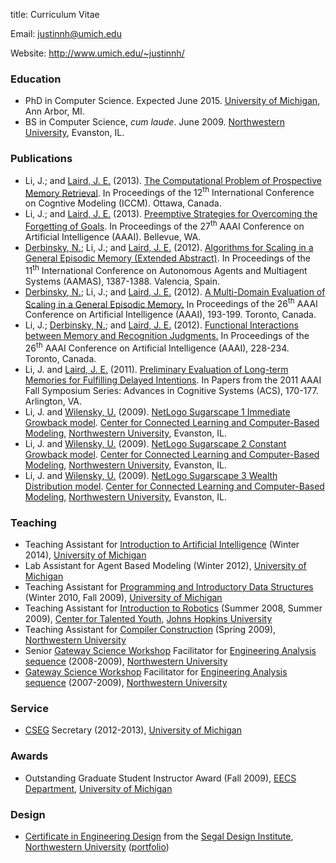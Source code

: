 title: Curriculum Vitae

<p class="visible-print">Email: <a href="mailto:justinnh@umich.edu">justinnh@umich.edu</a></p>
<p class="visible-print">Website: <a href="http://www.umich.edu/~justinnh/">http://www.umich.edu/~justinnh/</a></p>

### Education ###

<ul class="cv-vitae-list">
    <li>PhD in Computer Science. Expected June 2015. <a href="http://www.umich.edu/">University of Michigan</a>, Ann Arbor, MI.</li>
    <li>BS in Computer Science, <em>cum laude</em>. June 2009. <a href="http://www.northwestern.edu/">Northwestern University</a>, Evanston, IL.</li>
</ul>

### Publications ###
<ul class="cv-vitae-list">
    <li><span>
        <span class="cv-me">Li, J.</span>; and <a class="coauthor" href="http://ai.eecs.umich.edu/people/laird/">Laird, J. E.</a> (2013).
        <a class="cv-title" href="papers/Li2013TheComputationalProblem.pdf">The Computational Problem of Prospective Memory Retrieval</a>.
        In <span class="cv-booktitle">Proceedings of the 12<sup>th</sup> International Conference on Cogntive Modeling (ICCM)</span><!-- FIXME , 193-199 -->.
        Ottawa, Canada.
    </span></li>
    <li><span>
        <span class="cv-me">Li, J.</span>; and <a class="coauthor" href="http://ai.eecs.umich.edu/people/laird/">Laird, J. E.</a> (2013).
        <a class="cv-title" href="papers/Li2013PreemptiveStrategiesFor.pdf">Preemptive Strategies for Overcoming the Forgetting of Goals</a>.
        In <span class="cv-booktitle">Proceedings of the 27<sup>th</sup> AAAI Conference on Artificial Intelligence (AAAI)</span><!-- FIXME , 193-199 -->.
        Bellevue, WA.
    </span></li>
    <li><span>
        <a class="coauthor" href="http://www.umich.edu/~nlderbin/">Derbinsky, N.</a>; <span class="cv-me">Li, J.</span>; and <a class="coauthor" href="http://ai.eecs.umich.edu/people/laird/">Laird, J. E.</a> (2012).
        <a class="cv-title" href="papers/Derbinsky2012AlgorithmsForScaling.pdf">Algorithms for Scaling in a General Episodic Memory (Extended Abstract)</a>.
        In <span class="cv-booktitle">Proceedings of the 11<sup>th</sup> International Conference on Autonomous Agents and Multiagent Systems (AAMAS)</span>, 1387-1388.
        Valencia, Spain.
    </span></li>
    <li><span>
        <a class="coauthor" href="http://www.umich.edu/~nlderbin/">Derbinsky, N.</a>; <span class="cv-me">Li, J.</span>; and <a class="coauthor" href="http://ai.eecs.umich.edu/people/laird/">Laird, J. E.</a> (2012).
        <a class="cv-title" href="papers/Derbinsky2012AMultiDomain.pdf">A Multi-Domain Evaluation of Scaling in a General Episodic Memory.</a>
        In <span class="cv-booktitle">Proceedings of the 26<sup>th</sup> AAAI Conference on Artificial Intelligence (AAAI)</span>, 193-199.
        Toronto, Canada.
    </span></li>
    <li><span>
        <span class="cv-me">Li, J.</span>; <a class="coauthor" href="http://www.umich.edu/~nlderbin/">Derbinsky, N.</a>; and <a class="coauthor" href="http://ai.eecs.umich.edu/people/laird/">Laird, J. E.</a> (2012).
        <a class="cv-title" href="papers/Li2012FunctionalInteractionsBetween.pdf">Functional Interactions between Memory and Recognition Judgments.</a>
        In <span class="cv-booktitle">Proceedings of the 26<sup>th</sup> AAAI Conference on Artificial Intelligence (AAAI)</span>, 228-234.
        Toronto, Canada.
    </span></li>
    <li><span>
        <span class="cv-me">Li, J.</span> and <a class="coauthor" href="http://ai.eecs.umich.edu/people/laird/">Laird, J. E.</a> (2011).
        <a class="cv-title" href="papers/Li2011PreliminaryEvaluationOf.pdf">Preliminary Evaluation of Long-term Memories for Fulfilling Delayed Intentions</a>.
        In <span class="cv-booktitle">Papers from the 2011 AAAI Fall Symposium Series: Advances in Cognitive Systems (ACS)</span>, 170-177.
        Arlington, VA.
    </span></li>
    <li><span>
        <span class="cv-me">Li, J.</span> and <a class="coauthor" href="http://ccl.northwestern.edu/uri/">Wilensky, U.</a> (2009).
        <a class="cv-title" href="http://ccl.northwestern.edu/netlogo/models/Sugarscape1ImmediateGrowback">NetLogo Sugarscape 1 Immediate Growback model</a>.
        <a href="http://ccl.northwestern.edu/">Center for Connected Learning and Computer-Based Modeling</a>, <a href="http://www.northwestern.edu/">Northwestern University</a>, Evanston, IL.
    </span></li>
    <li><span>
        <span class="cv-me">Li, J.</span> and <a class="coauthor" href="http://ccl.northwestern.edu/uri/">Wilensky, U.</a> (2009).
        <a class="cv-title" href="http://ccl.northwestern.edu/netlogo/models/Sugarscape2ConstantGrowback">NetLogo Sugarscape 2 Constant Growback model</a>.
        <a href="http://ccl.northwestern.edu/">Center for Connected Learning and Computer-Based Modeling</a>, <a href="http://www.northwestern.edu/">Northwestern University</a>, Evanston, IL.
    </span></li>
    <li><span>
        <span class="cv-me">Li, J.</span> and <a class="coauthor" href="http://ccl.northwestern.edu/uri/">Wilensky, U.</a> (2009).
        <a class="cv-title" href="http://ccl.northwestern.edu/netlogo/models/Sugarscape3WealthDistribution">NetLogo Sugarscape 3 Wealth Distribution model</a>.
        <a href="http://ccl.northwestern.edu/">Center for Connected Learning and Computer-Based Modeling</a>, <a href="http://www.northwestern.edu/">Northwestern University</a>, Evanston, IL.
    </span></li>
</ul>

### Teaching ###
<ul class="cv-vitae-list">
    <li>Teaching Assistant for <a href="http://www.engin.umich.edu/college/academics/bulletin/courses/eecs">Introduction to Artificial Intelligence</a> (Winter 2014), <a href="http://www.umich.edu/">University of Michigan</a></li>
    <li>Lab Assistant for Agent Based Modeling (Winter 2012), <a href="http://www.umich.edu/">University of Michigan</a></li>
    <li>Teaching Assistant for <a href="http://www.engin.umich.edu/college/academics/bulletin/courses/eecs">Programming and Introductory Data Structures</a> (Winter 2010, Fall 2009), <a href="http://www.umich.edu/">University of Michigan</a></li>
    <li>Teaching Assistant for <a href="http://cty.jhu.edu/summer/grades2-6/catalog/math.html#irob">Introduction to Robotics</a> (Summer 2008, Summer 2009),  <a href="http://cty.jhu.edu/">Center for Talented Youth</a>, <a href="http://www.jhu.edu/">Johns Hopkins University</a></li>
    <li>Teaching Assistant for <a href="http://eecs.northwestern.edu/~robby/courses/322-2009-spring/">Compiler Construction</a> (Spring 2009), <a href="http://www.northwestern.edu/">Northwestern University</a></li>
    <li>Senior <a href="http://www.northwestern.edu/searle/programs/undergraduateprograms/gateway-science-workshop.html">Gateway Science Workshop</a> Facilitator for <a href="http://www.mccormick.northwestern.edu/undergraduates/bachelors-degree-curriculum/core/engineering-first/coursework.html">Engineering Analysis sequence</a> (2008-2009), <a href="http://www.northwestern.edu/">Northwestern University</a></li>
    <li><a href="http://www.northwestern.edu/searle/programs/undergraduateprograms/gateway-science-workshop.html">Gateway Science Workshop</a> Facilitator for <a href="http://www.mccormick.northwestern.edu/undergraduates/bachelors-degree-curriculum/core/engineering-first/coursework.html">Engineering Analysis sequence</a> (2007-2009), <a href="http://www.northwestern.edu/">Northwestern University</a></li>
</ul>

### Service ###
<ul class="cv-vitae-list">
    <li><a href="http://cseg.eecs.umich.edu/">CSEG</a> Secretary (2012-2013), <a href="http://www.umich.edu/">University of Michigan</a></li>
</ul>

### Awards ###
<ul class="cv-vitae-list">
    <li>Outstanding Graduate Student Instructor Award (Fall 2009), <a href="http://www.eecs.umich.edu/">EECS Department</a>, <a href="http://www.umich.edu/">University of Michigan</a></li>
</ul>

### Design ###
<ul class="cv-vitae-list">
    <li><a href="http://www.segal.northwestern.edu/undergraduate/certificate/">Certificate in Engineering Design</a> from the <a href="http://www.segal.northwestern.edu/">Segal Design Institute</a>, <a href="http://www.northwestern.edu/">Northwestern University</a><span class="hidden-print"> (<a href="portfolio.pdf">portfolio</a>)</span></li>
</ul>

